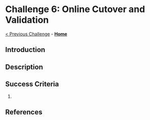 # Challenge 6: Online Cutover and Validation

[< Previous Challenge](./05-online-migration.md) - **[Home](../README.md)** 


## Introduction



## Description


## Success Criteria

1. 

## References